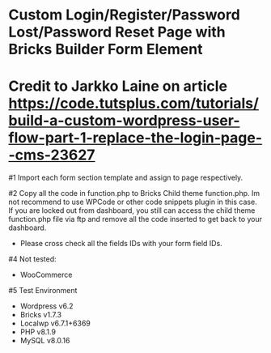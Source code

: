 # Custom Login/Register/Password Lost/Password Reset Page with Bricks Builder Form Element
# Credit to Jarkko Laine on article https://code.tutsplus.com/tutorials/build-a-custom-wordpress-user-flow-part-1-replace-the-login-page--cms-23627

#1 Import each form section template and assign to page respectively.

#2 Copy all the code in function.php to Bricks Child theme function.php. Im not recommend to use WPCode or other code snippets plugin in this case. If you are locked out from dashboard, you still can access the child theme function.php file via ftp and remove all the code inserted to get back to your dashboard.
  - Please cross check all the fields IDs with your form field IDs.

#4 Not tested:
  - WooCommerce

#5 Test Environment
  - Wordpress v6.2
  - Bricks v1.7.3
  - Localwp v6.7.1+6369
  - PHP v8.1.9
  - MySQL v8.0.16
